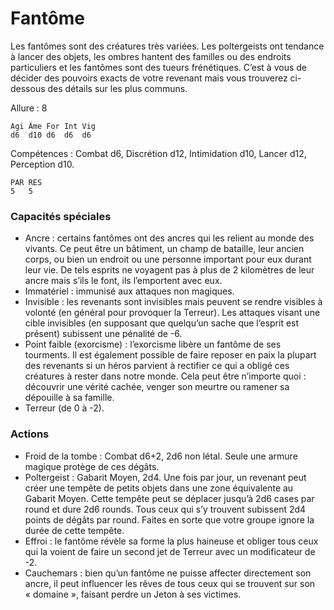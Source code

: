 
# Fantôme
Les fantômes sont des créatures très variées. Les poltergeists ont tendance à lancer des objets, les ombres hantent des familles ou des endroits particuliers et les fantômes sont des tueurs frénétiques. C’est à vous de décider des pouvoirs exacts de votre revenant mais vous trouverez ci-dessous des détails sur les plus communs.

Allure : 8

	Agi	Âme	For	Int	Vig
	d6	d10	d6	d6	d6

Compétences : Combat d6, Discrétion d12, Intimidation d10, Lancer d12, Perception d10.

	PAR	RES
	5	5

### Capacités spéciales
- Ancre : certains fantômes ont des ancres qui les relient au monde des vivants. Ce peut être un bâtiment, un champ de bataille, leur ancien corps, ou bien un endroit ou une personne important pour eux durant leur vie. De tels esprits ne voyagent pas à plus de 2 kilomètres de leur ancre mais s’ils le font, ils l’emportent avec eux.
- Immatériel : immunisé aux attaques non magiques.
- Invisible : les revenants sont invisibles mais peuvent se rendre visibles à volonté (en général pour provoquer la Terreur). Les attaques visant une cible invisibles (en supposant que quelqu’un sache que l’esprit est présent) subissent une pénalité de -6.
- Point faible (exorcisme) : l’exorcisme libère un fantôme de ses tourments. Il est également possible de faire reposer en paix la plupart des revenants si un héros parvient à rectifier ce qui a obligé ces créatures à rester dans notre monde. Cela peut être n’importe quoi : découvrir une vérité cachée, venger son meurtre ou ramener sa dépouille à sa famille.
- Terreur (de 0 à -2).

### Actions
- Froid de la tombe : Combat d6+2, 2d6 non létal. Seule une armure magique protège de ces dégâts.
- Poltergeist :	Gabarit Moyen, 2d4. Une fois par jour, un revenant peut créer une tempête de petits objets dans une zone équivalente au Gabarit Moyen. Cette tempête peut se déplacer jusqu’à 2d6 cases par round et dure 2d6 rounds. Tous ceux qui s’y trouvent subissent 2d4 points de dégâts par round. Faites en sorte que votre groupe ignore la durée de cette tempête.
- Effroi : le fantôme révèle sa forme la plus haineuse et obliger tous ceux qui la voient de faire un second jet de Terreur avec un modificateur de -2.
- Cauchemars : bien qu’un fantôme ne puisse affecter directement son ancre, il peut influencer les rêves de tous ceux qui se trouvent sur son « domaine », faisant perdre un Jeton à ses victimes.
